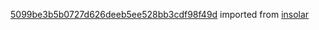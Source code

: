[5099be3b5b0727d626deeb5ee528bb3cdf98f49d](https://github.com/insolar/insolar/commit/5099be3b5b0727d626deeb5ee528bb3cdf98f49d) imported from [insolar](https://github.com/insolar/insolar)
